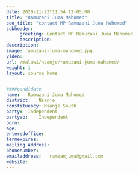 ```yaml
---
date: 2020-11-22T11:54:12-05:00
title: "Ramuzani Juma Mahomed"
seo_title: "contact MP Ramuzani Juma Mahomed"
subheader:
     greeting: Contact MP Ramuzani Juma Mahomed
     description: 
description: 
image: ramuzani-juma-mahomed.jpg
video: 
url: /malawi/nsanje/ramuzani-juma-mahomed/
weight: 1
layout: course_home


####candidate
name:	Ramuzani Juma Mahomed
district:	Nsanje
constituency: Nsanje South
party:	Independent
partyab:	Independent
born:
age: 
enteredoffice:	
termexpires:	
mailing Address:
phonenumber:	
emailaddress:	ramzanjuma@gmail.com
website:	
---
```


